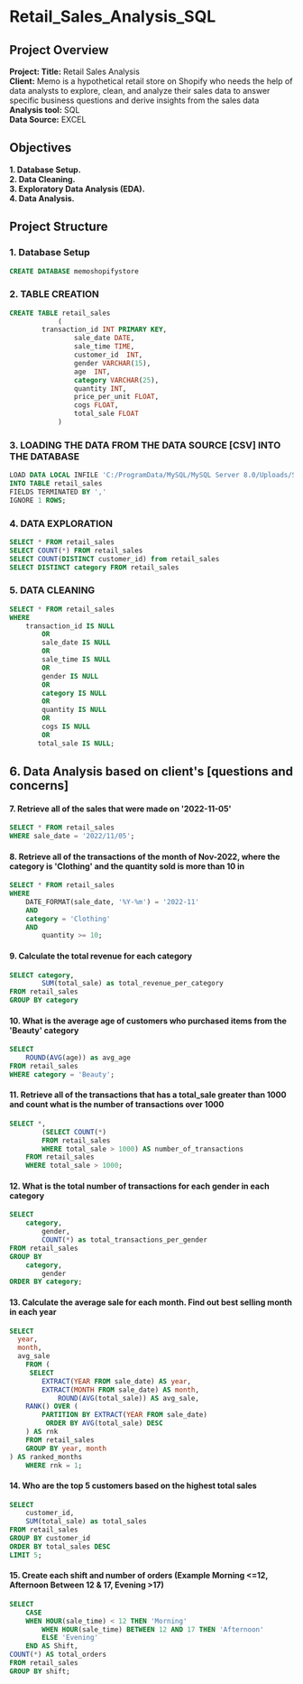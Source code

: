 # Retail_Sales_Analysis_SQL

## Project Overview

**Project: Title:** Retail Sales Analysis                                                                                                                                                                                     
**Client:** Memo is a hypothetical retail store on Shopify who needs the help of data analysts to explore, clean, and analyze their sales data to answer specific business questions and derive insights from the sales data                                                                                                                                                                                                                          
**Analysis tool:** SQL                                                                                                                                                                                                        
**Data Source:** EXCEL                                                                                                                                                                                                        

## Objectives
**1. Database Setup.**                                                                                                                                                                                                
**2. Data Cleaning.**                                                                                                                                                                                                         
**3. Exploratory Data Analysis (EDA).**                                                                                                                                                                                       
**4. Data Analysis.**                                                                                                                                                                                               

## Project Structure

### 1. Database Setup
```sql
CREATE DATABASE memoshopifystore
```

### 2. TABLE CREATION
```sql
CREATE TABLE retail_sales
			(
		transaction_id INT PRIMARY KEY, 
                sale_date DATE,
                sale_time TIME,
                customer_id  INT,
                gender VARCHAR(15),
                age  INT,
                category VARCHAR(25),
                quantity INT,
                price_per_unit FLOAT,
                cogs FLOAT,
                total_sale FLOAT
			)

```

### 3. LOADING THE DATA FROM THE DATA SOURCE [CSV] INTO THE DATABASE
```sql
LOAD DATA LOCAL INFILE 'C:/ProgramData/MySQL/MySQL Server 8.0/Uploads/SQL_Retail_Sales_Analysis_utf.csv'
INTO TABLE retail_sales
FIELDS TERMINATED BY ','
IGNORE 1 ROWS;
```

### 4. DATA EXPLORATION
```sql
SELECT * FROM retail_sales
SELECT COUNT(*) FROM retail_sales 
SELECT COUNT(DISTINCT customer_id) from retail_sales
SELECT DISTINCT category FROM retail_sales
```

### 5. DATA CLEANING
```sql
SELECT * FROM retail_sales
WHERE 
	transaction_id IS NULL
        OR
        sale_date IS NULL
        OR
        sale_time IS NULL
        OR
        gender IS NULL
        OR
        category IS NULL
        OR
        quantity IS NULL
        OR
        cogs IS NULL
        OR
       total_sale IS NULL;
```

## 6. Data Analysis based on client's [questions and concerns]

#### 7. Retrieve all of the sales that were made on '2022-11-05'
```sql
SELECT * FROM retail_sales
WHERE sale_date = '2022/11/05';
```

#### 8. Retrieve all of the transactions of the month of Nov-2022, where the category is 'Clothing' and the quantity sold is more than 10 in
```sql
SELECT * FROM retail_sales
WHERE 
	DATE_FORMAT(sale_date, '%Y-%m') = '2022-11'
	AND
	category = 'Clothing'
 	AND
    	quantity >= 10;
```

#### 9. Calculate the total revenue for each category
```sql
SELECT category,
		SUM(total_sale) as total_revenue_per_category
FROM retail_sales
GROUP BY category
```

#### 10. What is the average age of customers who purchased items from the 'Beauty' category
```sql
SELECT
	ROUND(AVG(age)) as avg_age
FROM retail_sales
WHERE category = 'Beauty';
```

#### 11. Retrieve all of the transactions that has a total_sale greater than 1000 and count what is the number of transactions over 1000
```sql
SELECT *,
		(SELECT COUNT(*)
		FROM retail_sales
		WHERE total_sale > 1000) AS number_of_transactions
	FROM retail_sales
	WHERE total_sale > 1000; 
```

#### 12. What is the total number of transactions for each gender in each category
```sql
SELECT 
	category,
        gender,
        COUNT(*) as total_transactions_per_gender
FROM retail_sales
GROUP BY
	category,
        gender
ORDER BY category;
```

#### 13. Calculate the average sale for each month. Find out best selling month in each year
```sql
SELECT 
  year,
  month,
  avg_sale
	FROM (
 	 SELECT 
		EXTRACT(YEAR FROM sale_date) AS year,
		EXTRACT(MONTH FROM sale_date) AS month,
    		ROUND(AVG(total_sale)) AS avg_sale,
	RANK() OVER (
      	PARTITION BY EXTRACT(YEAR FROM sale_date)
     	 ORDER BY AVG(total_sale) DESC
    ) AS rnk
	FROM retail_sales
  	GROUP BY year, month
) AS ranked_months
	WHERE rnk = 1;
```

#### 14. Who are the top 5 customers based on the highest total sales 
```sql
SELECT 
    customer_id,
    SUM(total_sale) as total_sales
FROM retail_sales
GROUP BY customer_id
ORDER BY total_sales DESC
LIMIT 5;
```

#### 15. Create each shift and number of orders (Example Morning <=12, Afternoon Between 12 & 17, Evening >17)
```sql
SELECT 
	CASE
	WHEN HOUR(sale_time) < 12 THEN 'Morning'
        WHEN HOUR(sale_time) BETWEEN 12 AND 17 THEN 'Afternoon'
        ELSE 'Evening'
	END AS Shift,
COUNT(*) AS total_orders
FROM retail_sales
GROUP BY shift;
```
